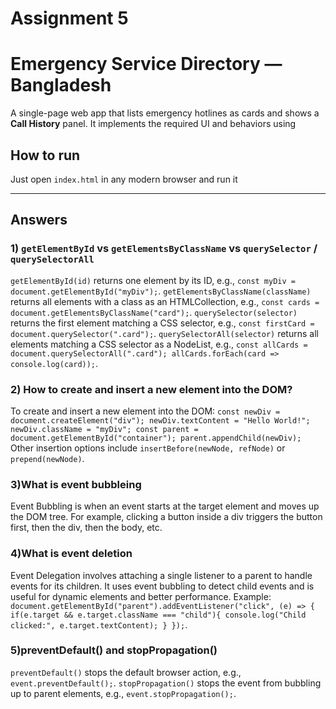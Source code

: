 # Assignment 5
# Emergency Service Directory — Bangladesh

A single-page web app that lists emergency hotlines as cards and shows a **Call History** panel. It implements the required UI and behaviors using 

## How to run
Just open `index.html` in any modern browser and run it

---

## Answers

### 1) `getElementById` vs `getElementsByClassName` vs `querySelector` / `querySelectorAll`

`getElementById(id)` returns one element by its ID, e.g., `const myDiv = document.getElementById("myDiv");`. `getElementsByClassName(className)` returns all elements with a class as an HTMLCollection, e.g., `const cards = document.getElementsByClassName("card");`. `querySelector(selector)` returns the first element matching a CSS selector, e.g., `const firstCard = document.querySelector(".card");`. `querySelectorAll(selector)` returns all elements matching a CSS selector as a NodeList, e.g., `const allCards = document.querySelectorAll(".card"); allCards.forEach(card => console.log(card));`.

### 2) How to create and insert a new element into the DOM?

To create and insert a new element into the DOM: `const newDiv = document.createElement("div"); newDiv.textContent = "Hello World!"; newDiv.className = "myDiv"; const parent = document.getElementById("container"); parent.appendChild(newDiv);` Other insertion options include `insertBefore(newNode, refNode)` or `prepend(newNode)`.

### 3)What is event bubbleing
Event Bubbling is when an event starts at the target element and moves up the DOM tree. For example, clicking a button inside a div triggers the button first, then the div, then the body, etc.


### 4)What is event deletion
Event Delegation involves attaching a single listener to a parent to handle events for its children. It uses event bubbling to detect child events and is useful for dynamic elements and better performance. 
Example: `document.getElementById("parent").addEventListener("click", (e) => { if(e.target && e.target.className === "child"){ console.log("Child clicked:", e.target.textContent); } });`.

### 5)preventDefault() and stopPropagation()
`preventDefault()` stops the default browser action, e.g., `event.preventDefault();`. `stopPropagation()` stops the event from bubbling up to parent elements, e.g., `event.stopPropagation();`.




